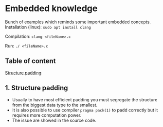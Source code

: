 # Embedded knowledge

Bunch of examples which reminds some important embedded concepts.
Installation (linux):
`sudo apt install clang`

Compilation:
`clang <fileName>.c`

Run:
`./ <fileName>.c`

## Table of content

[Structure padding](#structure-padding)


## 1. Structure padding
- Usually to have most efficient padding you must segregate the structure from the biggest data type to the smallest.
- It is also possible to use compiler `pragma pack(1)` to padd correctly but it requires more computation power.
- The issue are showed in the <a src='./struct_padding.c'>source code</a>.